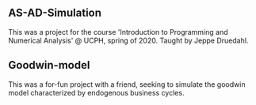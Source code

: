 ## AS-AD-Simulation
This was a project for the course 'Introduction to Programming and Numerical Analysis' @ UCPH, spring of 2020. Taught by Jeppe Druedahl.

## Goodwin-model
This was a for-fun project with a friend, seeking to simulate the goodwin model characterized by endogenous business cycles.
